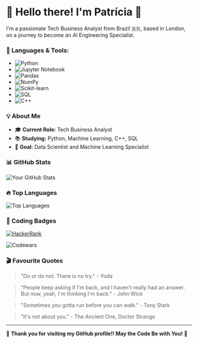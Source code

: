 # 👋 Hello there! I'm Patrícia 👋

I'm a passionate Tech Business Analyst from Brazil 🇧🇷, based in London, on a journey to become an AI Engineering Specialist.

### 🚀 Languages & Tools:
  - ![Python](https://img.shields.io/badge/-Python-3776AB?logo=python&logoColor=white)
  - ![Jupyter Notebook](https://img.shields.io/badge/-Jupyter-F37626?logo=jupyter&logoColor=white)
  - ![Pandas](https://img.shields.io/badge/-Pandas-150458?logo=pandas&logoColor=white)
  - ![NumPy](https://img.shields.io/badge/-NumPy-013243?logo=numpy&logoColor=white)
  - ![Scikit-learn](https://img.shields.io/badge/-Scikit--learn-F7931E?logo=scikitlearn&logoColor=white)
  - ![SQL](https://img.shields.io/badge/-SQL-4479A1?logo=postgresql&logoColor=white)
  - ![C++](https://img.shields.io/badge/Language-C++-blue.svg)
  

### 💡 About Me
- 🎓 **Current Role:** Tech Business Analyst
- 📚 **Studying:** Python, Machine Learning, C++, SQL
- 💼 **Goal:** Data Scientist and Machine Learning Specialist

### 📊 GitHub Stats
![Your GitHub Stats](https://github-readme-stats.vercel.app/api?username=patriciasbar&show_icons=true&theme=radical)

### 🔥 Top Languages
![Top Languages](https://github-readme-stats.vercel.app/api/top-langs/?username=patriciasbar&layout=compact&theme=radical)

### 🎨 Coding Badges
[![HackerRank](https://img.shields.io/badge/HackerRank-Profile-green?logo=hackerrank)](https://www.hackerrank.com/profile/patriciasbar)

![Codewars](https://www.codewars.com/users/patriciasbar/badges/small)


### 🎬 Favourite Quotes
> "Do or do not. There is no try." - Yoda

> "People keep asking if I'm back, and I haven't really had an answer. But now, yeah, I'm thinking I'm back." - John Wick

> "Sometimes you gotta run before you can walk." - Tony Stark

> "It's not about you." - The Ancient One, Doctor Strange

---

🌟 **Thank you for visiting my GitHub profile!! May the Code Be with You!** 🌟
